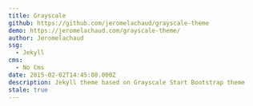 ```yaml
---
title: Grayscale
github: https://github.com/jeromelachaud/grayscale-theme
demo: https://jeromelachaud.com/grayscale-theme/
author: Jeromelachaud
ssg:
  - Jekyll
cms:
  - No Cms
date: 2015-02-02T14:45:08.000Z
description: Jekyll theme based on Grayscale Start Bootstrap theme
stale: true
---
```

